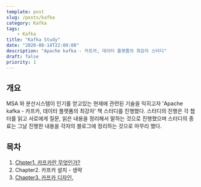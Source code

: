 ```yaml
---
template: post
slug: /posts/kafka
category: Kafka
tags: 
    - Kafka
title: "Kafka Study"
date: "2020-08-14T22:00:00"
description: "Apache kafka - 카프카, 데이터 플랫폼의 최강자 스터디"
draft: false
priority: 1
---
```


## 개요

MSA 와 분산시스템이 인기를 얻고있는 현재에 관련된 기술을 익히고자 'Apache kafka - 카프카, 데이터 플랫폼의 최강자' 책 스터디를 진행했다.
스터디의 진행은 각 챕터를 읽고 서로에게 질문, 읽은 내용을 정리해서 말하는 것으로 진행했으며 스터디의 종료는 그날 진행한 내용을 각자의 블로그에 정리하는 것으로 마무리 했다.

## 목차

1. [Chpter1. 카프카란 무엇인가?](/posts/kafka/chapter/01)
2. Chapter2. 카프카 설치 - 생략
3. [Chapter3. 카프카 디자인.](/posts/kafka/chapter/02)